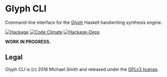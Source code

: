 # Glyph CLI

Command-line interface for the [Glyph](https://github.com/spinda/glyph) Haskell
handwriting synthesis engine.

[![Hackage](https://img.shields.io/hackage/v/glyph-cli.svg)](https://hackage.haskell.org/package/glyph-cli)
[![Code Climate](https://img.shields.io/codeclimate/github/spinda/glyph-cli.svg)](https://codeclimate.com/github/spinda/glyph-cli)
[![Hackage-Deps](https://img.shields.io/hackage-deps/v/glyph-cli.svg)](http://packdeps.haskellers.com/feed?needle=glyph-cli)

**WORK IN PROGRESS.**

## Legal

Glyph CLI is (c) 2016 Michael Smith and released under the
[GPLv3 license](/LICENSE).

